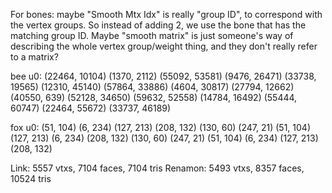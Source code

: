 For bones: maybe "Smooth Mtx Idx" is really "group ID", to correspond with the vertex groups. So instead of adding 2, we use the bone that has the matching group ID.
Maybe "smooth matrix" is just someone's way of describing the whole vertex group/weight thing, and they don't really refer to a matrix?

bee u0: (22464, 10104) (1370, 2112) (55092, 53581) (9476, 26471) (33738, 19565) (12310, 45140) (57864, 33886) (4604, 30817) (27794, 12662) (40550, 639) (52128, 34650) (59632, 52558) (14784, 16492) (55444, 60747) (22464, 55672) (33737, 46189)

fox u0: (51, 104) (6, 234) (127, 213) (208, 132) (130, 60) (247, 21) (51, 104) (127, 213) (6, 234) (208, 132) (130, 60) (247, 21) (51, 104) (6, 234) (127, 213) (208, 132)

Link:     5557 vtxs,  7104 faces,   7104 tris
Renamon:  5493 vtxs,  8357 faces,  10524 tris
